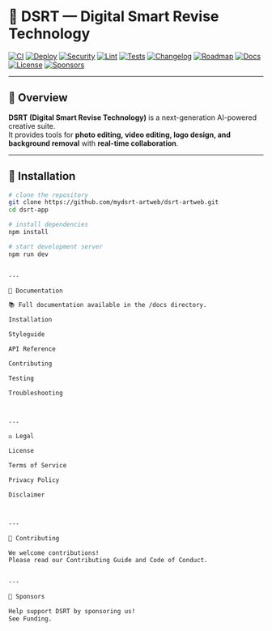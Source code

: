 # 🎨 DSRT — Digital Smart Revise Technology

[![CI](https://github.com/mydsrt-artweb/dsrt-artweb/actions/workflows/ci.yml/badge.svg)](https://github.com/mydsrt-artweb/dsrt-artweb/actions/workflows/ci.yml)
[![Deploy](https://github.com/mydsrt-artweb/dsrt-artweb/actions/workflows/deploy.yml/badge.svg)](https://github.com/mydsrt-artweb/dsrt-artweb/actions/workflows/deploy.yml)
[![Security](https://github.com/mydsrt-artweb/dsrt-artweb/actions/workflows/security.yml/badge.svg)](./.github/SECURITY.md)
[![Lint](https://github.com/mydsrt-artweb/dsrt-artweb/actions/workflows/lint.yml/badge.svg)](https://github.com/mydsrt-artweb/dsrt-artweb/actions/workflows/lint.yml)
[![Tests](https://github.com/mydsrt-artweb/dsrt-artweb/actions/workflows/test.yml/badge.svg)](https://github.com/mydsrt-artweb/dsrt-artweb/actions/workflows/test.yml)
[![Changelog](https://img.shields.io/badge/📜-Changelog-blue)](./CHANGELOG.md)
[![Roadmap](https://img.shields.io/badge/🗺️-Roadmap-green)](./ROADMAP.md)
[![Docs](https://img.shields.io/badge/📖-Docs-purple)](./docs/)
[![License](https://img.shields.io/github/license/mydsrt-artweb/dsrt-artweb)](./legal/LICENSE.md)
[![Sponsors](https://img.shields.io/badge/sponsor-❤-ff69b4)](./.github/FUNDING.yml)

---

## 📌 Overview
**DSRT (Digital Smart Revise Technology)** is a next-generation AI-powered creative suite.  
It provides tools for **photo editing, video editing, logo design, and background removal** with **real-time collaboration**.

---

## 🚀 Installation
```bash
# clone the repository
git clone https://github.com/mydsrt-artweb/dsrt-artweb.git
cd dsrt-app

# install dependencies
npm install

# start development server
npm run dev


---

📖 Documentation

📚 Full documentation available in the /docs directory.

Installation

Styleguide

API Reference

Contributing

Testing

Troubleshooting



---

⚖️ Legal

License

Terms of Service

Privacy Policy

Disclaimer



---

🤝 Contributing

We welcome contributions!
Please read our Contributing Guide and Code of Conduct.


---

💖 Sponsors

Help support DSRT by sponsoring us!
See Funding.
